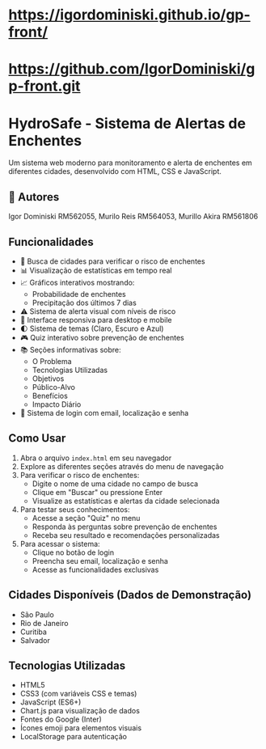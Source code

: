 # https://igordominiski.github.io/gp-front/
# https://github.com/IgorDominiski/gp-front.git

# HydroSafe - Sistema de Alertas de Enchentes

Um sistema web moderno para monitoramento e alerta de enchentes em diferentes cidades, desenvolvido com HTML, CSS e JavaScript.

## 👥 Autores

Igor Dominiski RM562055, Murilo Reis RM564053, Murillo Akira RM561806

## Funcionalidades

- 🎯 Busca de cidades para verificar o risco de enchentes
- 📊 Visualização de estatísticas em tempo real
- 📈 Gráficos interativos mostrando:
  - Probabilidade de enchentes
  - Precipitação dos últimos 7 dias
- ⚠️ Sistema de alerta visual com níveis de risco
- 📱 Interface responsiva para desktop e mobile
- 🌓 Sistema de temas (Claro, Escuro e Azul)
- 🎮 Quiz interativo sobre prevenção de enchentes
- 📚 Seções informativas sobre:
  - O Problema
  - Tecnologias Utilizadas
  - Objetivos
  - Público-Alvo
  - Benefícios
  - Impacto Diário
- 🔐 Sistema de login com email, localização e senha

## Como Usar

1. Abra o arquivo `index.html` em seu navegador
2. Explore as diferentes seções através do menu de navegação
3. Para verificar o risco de enchentes:
   - Digite o nome de uma cidade no campo de busca
   - Clique em "Buscar" ou pressione Enter
   - Visualize as estatísticas e alertas da cidade selecionada
4. Para testar seus conhecimentos:
   - Acesse a seção "Quiz" no menu
   - Responda às perguntas sobre prevenção de enchentes
   - Receba seu resultado e recomendações personalizadas
5. Para acessar o sistema:
   - Clique no botão de login
   - Preencha seu email, localização e senha
   - Acesse as funcionalidades exclusivas

## Cidades Disponíveis (Dados de Demonstração)

- São Paulo
- Rio de Janeiro
- Curitiba
- Salvador

## Tecnologias Utilizadas

- HTML5
- CSS3 (com variáveis CSS e temas)
- JavaScript (ES6+)
- Chart.js para visualização de dados
- Fontes do Google (Inter)
- Ícones emoji para elementos visuais
- LocalStorage para autenticação
